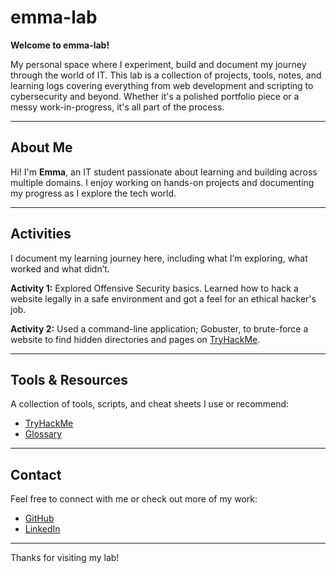 # emma-lab

**Welcome to emma-lab!**

My personal space where I experiment, build and document my journey through the world of IT. This lab is a collection of projects, tools, notes, and learning logs covering everything from web development and scripting to cybersecurity and beyond. Whether it's a polished portfolio piece or a messy work-in-progress, it's all part of the process.

---

## About Me

Hi! I'm **Emma**, an IT student passionate about learning and building across multiple domains. I enjoy working on hands-on projects and documenting my progress as I explore the tech world.

---

##  Activities

I document my learning journey here, including what I’m exploring, what worked and what didn’t.

**Activity 1:** Explored Offensive Security basics. Learned how to hack a website legally in a safe environment and got a feel for an ethical hacker's job.

**Activity 2:** Used a command-line application; Gobuster, to brute-force a website to find hidden directories and pages on [TryHackMe](https://tryhackme.com/p/emma.bee.me).

---

## Tools & Resources

A collection of tools, scripts, and cheat sheets I use or recommend:

- [TryHackMe](https://tryhackme.com/p/emma.bee.me)
- [Glossary](https://tryhackme.com/glossary) 

---

## Contact

Feel free to connect with me or check out more of my work:

- [GitHub](https://github.com/emma-baiano)
- [LinkedIn](https://www.linkedin.com/in/emma-baiano/)

---

Thanks for visiting my lab!
